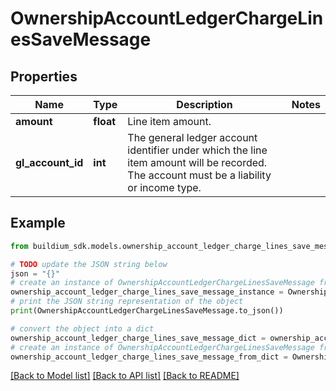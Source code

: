 # OwnershipAccountLedgerChargeLinesSaveMessage


## Properties

Name | Type | Description | Notes
------------ | ------------- | ------------- | -------------
**amount** | **float** | Line item amount. | 
**gl_account_id** | **int** | The general ledger account identifier under which the line item amount will be recorded. The account must be a liability or income type. | 

## Example

```python
from buildium_sdk.models.ownership_account_ledger_charge_lines_save_message import OwnershipAccountLedgerChargeLinesSaveMessage

# TODO update the JSON string below
json = "{}"
# create an instance of OwnershipAccountLedgerChargeLinesSaveMessage from a JSON string
ownership_account_ledger_charge_lines_save_message_instance = OwnershipAccountLedgerChargeLinesSaveMessage.from_json(json)
# print the JSON string representation of the object
print(OwnershipAccountLedgerChargeLinesSaveMessage.to_json())

# convert the object into a dict
ownership_account_ledger_charge_lines_save_message_dict = ownership_account_ledger_charge_lines_save_message_instance.to_dict()
# create an instance of OwnershipAccountLedgerChargeLinesSaveMessage from a dict
ownership_account_ledger_charge_lines_save_message_from_dict = OwnershipAccountLedgerChargeLinesSaveMessage.from_dict(ownership_account_ledger_charge_lines_save_message_dict)
```
[[Back to Model list]](../README.md#documentation-for-models) [[Back to API list]](../README.md#documentation-for-api-endpoints) [[Back to README]](../README.md)


